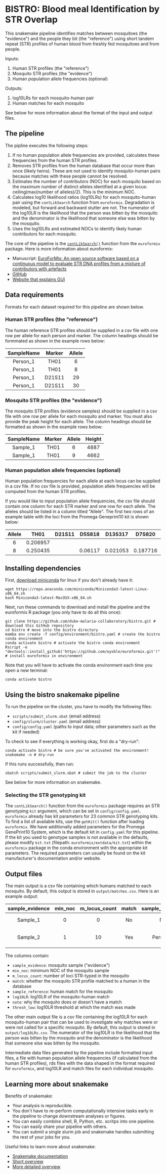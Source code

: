 # BISTRO: Blood meal Identification by STR Overlap

This snakemake pipeline identifies matches between mosquitoes (the "evidence") and the people they bit (the "reference") using short tandem repeat (STR) profiles of human blood from freshly fed mosquitoes and from people.

Inputs:
1. Human STR profiles (the "reference")
1. Mosquito STR profiles (the "evidence")
1. Human population allele frequencies (optional)

Outputs:
1. log10LRs for each mosquito-human pair
1. Human matches for each mosquito

See below for more information about the format of the input and output files. 

## The pipeline

The pipline executes the following steps:
1. If no human population allele frequencies are provided, calculates these frequencies from the human STR profiles. 
1. Removes STR profiles from the human database that occur more than once (likely twins). These are not used to identify mosquito-human pairs because matches with these people cannot be resolved. 
1. Estimates the number of contributors (NOC) for each mosquito based on the maximum number of distinct alleles identified at a given locus: ceiling(max(number of alleles)/2). This is the minimum NOC. 
1. Calculates log10 likelihood ratios (log10LRs) for each mosquito-human pair using the `contLikSearch` function from `euroformix`. Degradation is modeled, but forward and backward stutter are not. The numerator of the log10LR is the likelihood that the person was bitten by the mosquito and the denominator is the likelihood that someone else was bitten by the mosquito. 
1. Uses the log10LRs and estimated NOCs to identify likely human contributors for each mosquito. 

The core of the pipeline is the [`contLikSearch()`](https://github.com/oyvble/euroformix/blob/master/R/contLikSearch.R) function from the `euroformix` package. Here is more information about euroformix: 
- Manuscript: [EuroForMix: An open source software based on a continuous model to evaluate STR DNA profiles from a mixture of contributors with artefacts](https://pubmed.ncbi.nlm.nih.gov/26720812/)
- [GitHub](https://github.com/oyvble/euroformix)
- [Website that explains GUI](http://www.euroformix.com/)

## Data requirements

Formats for each dataset required for this pipeline are shown below.

### Human STR profiles (the "reference")

The human reference STR profiles should be supplied in a csv file with one row per allele for each person and marker. The column headings should be formmated as shown in the example rows below:

|SampleName|Marker|Allele|
|:---:|:---:|:---:|
|Person_1|TH01|6|
|Person_1|TH01|8|
|Person_1|D21S11|29|
|Person_1|D21S11|30|

### Mosquito STR profiles (the "evidence")

The mosquito STR profiles (evidence samples) should be supplied in a csv file with one row per allele for each mosquito and marker. You must also provide the peak height for each allele. The column headings should be formatted as shown in the example rows below:

|SampleName|Marker|Allele|Height|
|:---:|:---:|:---:|:---:|
|Sample_1|TH01|6|4887|
|Sample_1|TH01|9|4662|

### Human population allele frequencies (optional)

Human population frequencies for each allele at each locus can be supplied in a csv file. If no csv file is provided, population allele frequencies will be computed from the human STR profiles. 

If you would like to input population allele frequencies, the csv file should contain one column for each STR marker and one row for each allele. The alleles should be listed in a column titled "Allele". The first two rows of an example table with the loci from the Promega Geneprint10 kit is shown below:

| Allele | TH01 | D21S11 | D5S818 | D13S317 | D7S820 | D16S539 | CSF1PO | AMEL | vWA | TPOX |
|:------:|:----:|:------:|:------:|:-------:|:------:|:------:|:----:|:---:|:----:|:---:|
|6|0.206957| | | | | | | | |0.098276|
|8|0.250435| |0.06117|0.021053|0.187716|0.033304|0.042205| | |0.24569|


## Installing dependencies

First, [download miniconda](https://docs.conda.io/en/latest/miniconda.html) for linux if you don't already have it:
```
wget https://repo.anaconda.com/miniconda/Miniconda3-latest-Linux-x86_64.sh
bash Miniconda3-latest-MacOSX-x86_64.sh
```

Next, run these commands to download and install the pipeline and the euroformix R package (you only have to do all this once):
```
git clone https://github.com/duke-malaria-collaboratory/bistro.git # download this GitHub repository
cd bistro # move into the bistro directory
mamba env create -f config/environment/bistro.yaml # create the bistro conda environment
conda activate bistro # activate the bistro conda environment
Rscript -e "devtools::install_github('https://github.com/oyvble/euroformix.git')" # install euroformix in environment
```

Note that you will have to activate the conda environment each time you open a new terminal:
```
conda activate bistro
```

## Using the bistro snakemake pipeline

To run the pipeline on the cluster, you have to modify the following files:
- `scripts/submit_slurm.sbat` (email address)
- `config/slurm/cluster.yaml` (email address)
- `config/config.yaml` (paths to input data; other parameters such as the kit if needed)

To check to see if everything is working okay, first do a "dry-run":
```
conda activate bistro # be sure you've activated the environment! 
snakemake -n # dry-run
```

If this runs successfully, then run:
```
sbatch scripts/submit_slurm.sbat # submit the job to the cluster
```

See below for more information on snakemake.

### Selecting the STR genotyping kit

The `contLikSearch()` function from the `euroformix` package requires an STR genotyping `kit` argument, which can be set in `config/config.yaml`. `euroformix` already has kit parameters for 23 common STR genotyping kits. To find a list of available kits, use the `getKit()` function after loading `euroformix`. We have additionally added parameters for the Promega GenePrint10 System, which is the default kit in `config.yaml` for this pipeline. If the kit you used to genotype samples is not available in the defaults, please modify `kit.txt` (filepath: `euroformix/extdata/kit.txt`) within the `euroformix` package in the conda environment with the appropriate kit parameters. The required parameters can usually be found on the kit manufacturer's documentation and/or website.

## Output files

The main output is a csv file containing which humans matched to each mosquito. By default, this output is stored in `output/matches.csv`. Here is an example output:

|sample_evidence|min_noc|m_locus_count|match|sample_reference|log10LR|note|thresh_low|
|:---:|:---:|:---:|:---:|:---:|:---:|:---:|:---:|
|Sample_1|0|0|No|NA|NA|No peaks|1|
|Sample_2|1|10|Yes|Person_1|10.91|Passed all filters|10|

The columns contain:
- `sample_evidence`: mosquito sample ("evidence")
- `min_noc`: minimum NOC of the mosquito sample
- `m_locus_count`: number of loci STR-typed in the mosquito
- `match`: whether the mosquito STR profile matched to a human in the database
- `sample_reference`: human match for the mosquito
- `log10LR`: log10LR of the mosquito-human match
- `note`: why the mosquito does or doesn't have a match
- `thresh_low`: log10LR threshold at which the match was made

The other main output file is a csv file containing the log10LR for each mosquito-human pair that can be used to investigate why matches were or were not called for a specific mosquito. By default, this output is stored in `output/log10LRs.csv`. The numerator of the log10LR is the likelihood that the person was bitten by the mosquito and the denominator is the likelihood that someone else was bitten by the mosquito. 

Intermediate data files generated by the pipeline include formatted input files, a file with human population allele frequencies (if calculated from the human STR profiles), rds files with the data shaped in the format required for `euroformix`, and log10LR and match files for each individual mosquito. 

## Learning more about snakemake

Benefits of snakemake:
- Your analysis is reproducible.
- You don't have to re-perform computationally intensive tasks early in the pipeline to change downstream analyses or figures.
- You can easily combine shell, R, Python, etc. scritps into one pipeline.
- You can easily share your pipeline with others.
- You can submit a single slurm job and snakemake handles submitting the rest of your jobs for you.

Useful links to learn more about snakemake:
- [Snakemake documentation](https://snakemake.readthedocs.io/en/stable/)
- [Short overview](https://slides.com/johanneskoester/snakemake-short#/)
- [More detailed overview](https://slides.com/johanneskoester/snakemake-tutorial#/)

